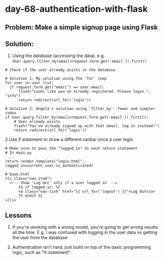 # day-68-authentication-with-flask
## Problem: Make a simple signup page using Flask
## Solution:

1. Using the database (accessing the data). e.g. `User.query.filter_by(email=request.form.get('email')).first()`

```
# Check if the user already exists in the database

# Solution 1: My solution using the 'for' loop
for user in user_list:
  if request.form.get("email") == user.email:
      flash("Looks like you've already registered. Please login.", "info")
      return redirect(url_for('login'))

# Solution 2: Angela's solution using 'filter_by'--fewer and simpler codes
if User.query.filter_by(email=request.form.get('email')).first():
    # User already exists
    flash("You've already signed up with that email, log in instead!")
    return redirect(url_for('login'))
```

2.Use if statement to show a different navbar once a user login

```
# Make sure to pass the "logged_in" in each return statement
# In main.py
....
return render_template("login.html", logged_in=current_user.is_authenticated)

# base.html
<li class="nav-item">
  <!-- Show 'Log Out' only if a user logged in  -->
      {% if logged_in: %}
      <a class="nav-link" href="{{ url_for('logout') }}">Log Out</a>
      {% endif %}
</li>
```

## Lessons
1. If you're working with a wrong model, you're going to get wrong results all the time. 
E.g. I was confused with logging in the user data vs getting the user from the database

2. Authentication isn't hard, just build on top of the basic programming logic, such as "if-statement"
